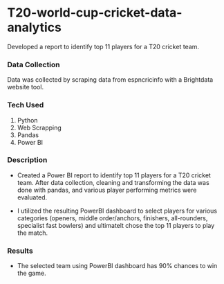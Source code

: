 # T20-world-cup-cricket-data-analytics
Developed a report to identify top 11 players for a T20 cricket team.

### Data Collection
Data was collected by scraping data from espncricinfo with a Brightdata website tool.

### Tech Used
1. Python
2. Web Scrapping 
3. Pandas
4. Power BI

### Description
- Created a Power BI report to identify top 11 players for a T20 cricket team. After data collection, cleaning and transforming the data was done with pandas, and various player performing metrics were evaluated.

- I utilized the resulting PowerBI dashboard to select players for various categories (openers, middle order/anchors, finishers, all-rounders, specialist fast bowlers) and ultimatelt chose the top 11 players to play the match.

### Results
- The selected team using PowerBI dashboard has 90% chances to win the game.
